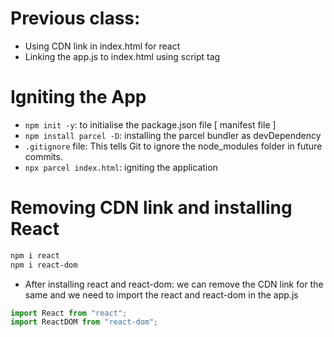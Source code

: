 # Previous class:

- Using CDN link in index.html for react
- Linking the app.js to index.html using script tag

# Igniting the App

- `npm init -y`: to initialise the package.json file [ manifest file ]
- `npm install parcel -D`: installing the parcel bundler as devDependency
- `.gitignore` file: This tells Git to ignore the node_modules folder in future commits.
- `npx parcel index.html`: igniting the application

# Removing CDN link and installing React

```bash
npm i react
npm i react-dom
```

- After installing react and react-dom: we can remove the CDN link for the same and we need to import the react and react-dom in the app.js

```js
import React from "react";
import ReactDOM from "react-dom";
```
